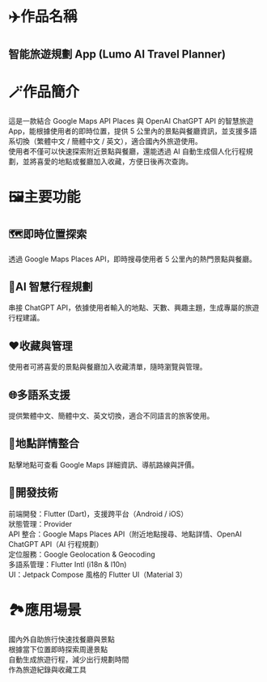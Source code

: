 # ✈️作品名稱
## 智能旅遊規劃 App (Lumo AI Travel Planner)

# 🪄作品簡介
這是一款結合 Google Maps API Places 與 OpenAI ChatGPT API 的智慧旅遊 App，能根據使用者的即時位置，提供 5 公里內的景點與餐廳資訊，並支援多語系切換（繁體中文 / 簡體中文 / 英文），適合國內外旅遊使用。<br>
使用者不僅可以快速探索附近景點與餐廳，還能透過 AI 自動生成個人化行程規劃，並將喜愛的地點或餐廳加入收藏，方便日後再次查詢。

# 🖼️主要功能
## 🗺️即時位置探索
透過 Google Maps Places API，即時搜尋使用者 5 公里內的熱門景點與餐廳。

## 🧠AI 智慧行程規劃
串接 ChatGPT API，依據使用者輸入的地點、天數、興趣主題，生成專屬的旅遊行程建議。

## ❤️收藏與管理
使用者可將喜愛的景點與餐廳加入收藏清單，隨時瀏覽與管理。

## 🌐多語系支援
提供繁體中文、簡體中文、英文切換，適合不同語言的旅客使用。

## 🎡地點詳情整合
點擊地點可查看 Google Maps 詳細資訊、導航路線與評價。

## 🌟開發技術
前端開發：Flutter (Dart)，支援跨平台（Android / iOS）<br>
狀態管理：Provider<br>
API 整合：Google Maps Places API（附近地點搜尋、地點詳情、OpenAI ChatGPT API（AI 行程規劃）<br>
定位服務：Google Geolocation & Geocoding<br>
多語系管理：Flutter Intl (i18n & l10n)<br>
UI：Jetpack Compose 風格的 Flutter UI（Material 3）

# 🏞️應用場景
國內外自助旅行快速找餐廳與景點<br>
根據當下位置即時探索周邊景點<br>
自動生成旅遊行程，減少出行規劃時間<br>
作為旅遊紀錄與收藏工具
